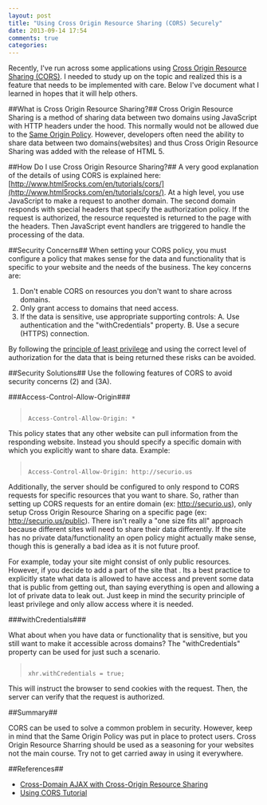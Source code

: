 ```yaml
---
layout: post
title: "Using Cross Origin Resource Sharing (CORS) Securely"
date: 2013-09-14 17:54
comments: true
categories: 
---
```

Recently, I've run across some applications using [Cross Origin Resource Sharing (CORS)](https://en.wikipedia.org/wiki/Cross-Origin_Resource_Sharing). I needed to study up on the topic and realized this is a feature that needs to be implemented with care. Below I've document what I learned in hopes that it will help others.

##What is Cross Origin Resource Sharing?##
Cross Origin Resource Sharing is a method of sharing data between two domains using JavaScript with HTTP headers under the hood. This normally would not be allowed due to the [Same Origin Policy](http://www.w3.org/Security/wiki/Same_Origin_Policy). However, developers often need the ability to share data between two domains(websites) and thus Cross Origin Resource Sharing was added with the release of HTML 5.

##How Do I use Cross Origin Resource Sharing?##
A very good explanation of the details of using CORS is explained here: [http://www.html5rocks.com/en/tutorials/cors/](http://www.html5rocks.com/en/tutorials/cors/). At a high level, you use JavaScript to make a request to another domain. The second domain responds with special headers that specify the authorization policy. If the request is authorized, the resource requested is returned to the page with the headers. Then JavaScript event handlers are triggered to handle the processing of the data.

##Security Concerns##
When setting your CORS policy, you must configure a policy that makes sense for the data and functionality that is specific to your website and the needs of the business. The key concerns are:

1. Don't enable CORS on resources you don't want to share across domains.
2. Only grant access to domains that need access.
3. If the data is sensitive, use appropriate supporting controls:
	A. Use authentication and the "withCredentials" property.
	B. Use a secure (HTTPS) connection.

By following the [principle of least privilege](https://en.wikipedia.org/wiki/Principle_of_least_privilege) and using the correct level of authorization for the data that is being returned these risks can be avoided.

##Security Solutions##
Use the following features of CORS to avoid security concerns (2) and (3A).

###Access-Control-Allow-Origin###

><code>
>Access-Control-Allow-Origin: *
></code>

This policy states that any other website can pull information from the responding website. Instead you should specify a specific domain with which you explicitly want to share data. Example:

><code>
>Access-Control-Allow-Origin: http://securio.us
></code>

Additionally, the server should be configured to only respond to CORS requests for specific resources that you want to share. So, rather than setting up CORS requests for an entire domain (ex: http://securio.us), only setup Cross Origin Resource Sharing on a specific page (ex: http://securio.us/public). There isn't really a "one size fits all" approach because different sites will need to share their data differently. If the site has no private data/functionality an open policy might actually make sense, though this is generally a bad idea as it is not future proof. 

For example, today your site might consist of only public resources. However, if you decide to add a part of the site that . Its a best practice to explicitly state what data is allowed to have access and prevent some data that is public from getting out, than saying everything is open and allowing a lot of private data to leak out. Just keep in mind the security principle of least privilege and only allow access where it is needed.

###withCredentials###

What about when you have data or functionality that is sensitive, but you still want to make it accessible across domains? The "withCredentials" property can be used for just such a scenario. 

><code>
>xhr.withCredentials = true;
></code>

This will instruct the browser to send cookies with the request. Then, the server can verify that the request is authorized. 

##Summary##

CORS can be used to solve a common problem in security. However, keep in mind that the Same Origin Policy was put in place to protect users. Cross Origin Resource Sharring should be used as a seasoning for your websites not the main course. Try not to get carried away in using it everywhere.

##References##
* [Cross-Domain AJAX with Cross-Origin Resource Sharing](http://www.nczonline.net/blog/2010/05/25/cross-domain-ajax-with-cross-origin-resource-sharing/)
* [Using CORS Tutorial](http://www.html5rocks.com/en/tutorials/cors/)

